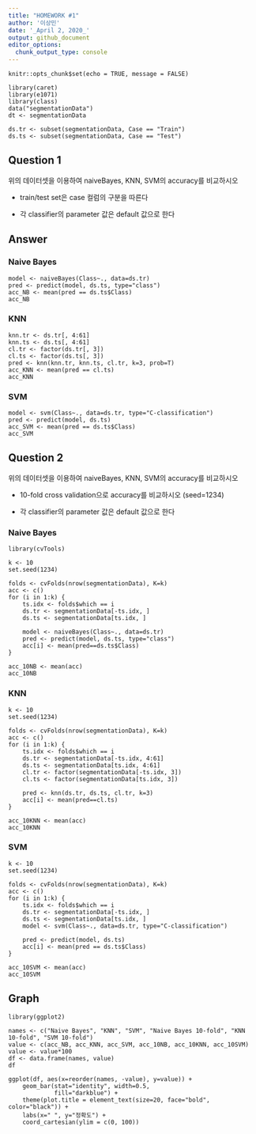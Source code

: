 ```yaml
---
title: "HOMEWORK #1"
author: '이상민'
date: '_April 2, 2020_'
output: github_document
editor_options: 
  chunk_output_type: console
---
```


```{r setup, include=FALSE}
knitr::opts_chunk$set(echo = TRUE, message = FALSE)
```


```{r}
library(caret)
library(e1071)
library(class)
data("segmentationData")
dt <- segmentationData

ds.tr <- subset(segmentationData, Case == "Train")
ds.ts <- subset(segmentationData, Case == "Test")
```

## Question 1
위의 데이터셋을 이용하여 naiveBayes, KNN, SVM의 accuracy를 비교하시오

 - train/test set은 case 컬럼의 구분을 따른다
 
 - 각 classifier의 parameter 값은 default 값으로 한다
 
## Answer 
### Naive Bayes
```{r}
model <- naiveBayes(Class~., data=ds.tr)
pred <- predict(model, ds.ts, type="class")
acc_NB <- mean(pred == ds.ts$Class)
acc_NB
```

### KNN
```{r}
knn.tr <- ds.tr[, 4:61]
knn.ts <- ds.ts[, 4:61]
cl.tr <- factor(ds.tr[, 3])
cl.ts <- factor(ds.ts[, 3])
pred <- knn(knn.tr, knn.ts, cl.tr, k=3, prob=T)
acc_KNN <- mean(pred == cl.ts)
acc_KNN
```

### SVM
```{r}
model <- svm(Class~., data=ds.tr, type="C-classification")
pred <- predict(model, ds.ts)
acc_SVM <- mean(pred == ds.ts$Class)
acc_SVM
```


## Question 2
위의 데이터셋을 이용하여 naiveBayes, KNN, SVM의 accuracy를 비교하시오

 - 10-fold cross validation으로 accuracy를 비교하시오 (seed=1234)
 
 - 각 classifier의 parameter 값은 default 값으로 한다
 
### Naive Bayes
```{r}
library(cvTools)

k <- 10
set.seed(1234)

folds <- cvFolds(nrow(segmentationData), K=k)
acc <- c()
for (i in 1:k) {
    ts.idx <- folds$which == i
    ds.tr <- segmentationData[-ts.idx, ]
    ds.ts <- segmentationData[ts.idx, ]
    
    model <- naiveBayes(Class~., data=ds.tr)
    pred <- predict(model, ds.ts, type="class")
    acc[i] <- mean(pred==ds.ts$Class)
}

acc_10NB <- mean(acc)
acc_10NB
```

### KNN
```{r}
k <- 10
set.seed(1234)

folds <- cvFolds(nrow(segmentationData), K=k)
acc <- c()
for (i in 1:k) {
    ts.idx <- folds$which == i
    ds.tr <- segmentationData[-ts.idx, 4:61]
    ds.ts <- segmentationData[ts.idx, 4:61]
    cl.tr <- factor(segmentationData[-ts.idx, 3])
    cl.ts <- factor(segmentationData[ts.idx, 3])
    
    pred <- knn(ds.tr, ds.ts, cl.tr, k=3)
    acc[i] <- mean(pred==cl.ts)
}

acc_10KNN <- mean(acc)
acc_10KNN
```

### SVM
```{r}
k <- 10
set.seed(1234)

folds <- cvFolds(nrow(segmentationData), K=k)
acc <- c()
for (i in 1:k) {
    ts.idx <- folds$which == i
    ds.tr <- segmentationData[-ts.idx, ]
    ds.ts <- segmentationData[ts.idx, ]
    model <- svm(Class~., data=ds.tr, type="C-classification")
    
    pred <- predict(model, ds.ts)
    acc[i] <- mean(pred == ds.ts$Class)
}

acc_10SVM <- mean(acc)
acc_10SVM
```

## Graph
```{r}
library(ggplot2)

names <- c("Naive Bayes", "KNN", "SVM", "Naive Bayes 10-fold", "KNN 10-fold", "SVM 10-fold")
value <- c(acc_NB, acc_KNN, acc_SVM, acc_10NB, acc_10KNN, acc_10SVM)
value <- value*100
df <- data.frame(names, value)
df

ggplot(df, aes(x=reorder(names, -value), y=value)) +
    geom_bar(stat="identity", width=0.5,
             fill="darkblue") +
    theme(plot.title = element_text(size=20, face="bold", color="black")) +
    labs(x=" ", y="정확도") +
    coord_cartesian(ylim = c(0, 100))
```

